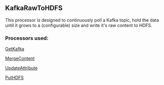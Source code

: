 ## KafkaRawToHDFS

This processor is designed to continuously poll a Kafka topic, hold the data until it grows to a (configurable) size and write it's raw content to HDFS.

### Processors used:
[GetKafka](https://nifi.apache.org/docs/nifi-docs/components/org.apache.nifi.processors.kafka.GetKafka/index.html)

[MergeContent](https://nifi.apache.org/docs/nifi-docs/components/org.apache.nifi.processors.standard.MergeContent/index.html)

[UpdateAttribute](https://nifi.apache.org/docs/nifi-docs/components/org.apache.nifi.processors.attributes.UpdateAttribute/index.html)

[PutHDFS](https://nifi.apache.org/docs/nifi-docs/components/org.apache.nifi.processors.hadoop.PutHDFS/index.html)
